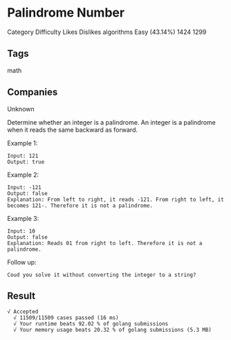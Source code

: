 # Palindrome Number
Category	Difficulty	Likes	Dislikes
algorithms	Easy (43.14%)	1424	1299
## Tags
math

## Companies
Unknown

Determine whether an integer is a palindrome. An integer is a palindrome when it reads the same backward as forward.

Example 1:
```
Input: 121
Output: true
```
Example 2:
```
Input: -121
Output: false
Explanation: From left to right, it reads -121. From right to left, it becomes 121-. Therefore it is not a palindrome.
```
Example 3:
```
Input: 10
Output: false
Explanation: Reads 01 from right to left. Therefore it is not a palindrome.
```
Follow up:
```
Coud you solve it without converting the integer to a string?
```
## Result
```
√ Accepted
  √ 11509/11509 cases passed (16 ms)
  √ Your runtime beats 92.02 % of golang submissions
  √ Your memory usage beats 20.32 % of golang submissions (5.3 MB)
```